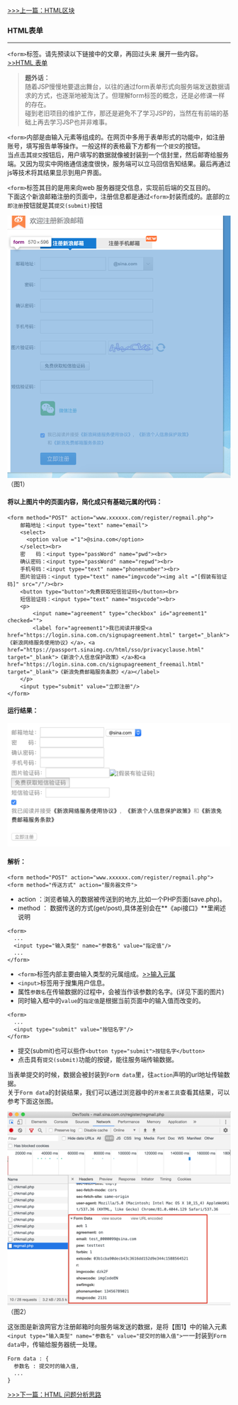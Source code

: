 [>>>上一篇：HTML区块](../../lib/HTML/HTML区块.md)
### HTML表单
---
`<form>`标签。请先预读以下链接中的文章，再回过头来 展开一些内容。  
[>>HTML 表单](https://www.runoob.com/html/html-forms.html)
>**题外话：**  
随着JSP慢慢地要退出舞台，以往的通过form表单形式向服务端发送数据请求的方式，也逐渐地被淘汰了。但理解form标签的概念，还是必修课一样的存在。  
碰到老旧项目的维护工作，那还是避免不了学习JSP的，当然在有前端的基础上再去学习JSP也并非难事。

`<form>`内部是由输入元素等组成的。在网页中多用于表单形式的功能中，如注册账号，填写报告单等操作。一般这样的表格最下方都有一个`提交`的按钮。  
当点击其`提交`按钮后，用户填写的数据就像被封装到一个信封里，然后邮寄给服务端。又因为现实中网络通信速度很快，服务端可以立马回信告知结果。最后再通过js等技术将其结果显示到用户界面。

`<form>`标签其目的是用来向web 服务器提交信息，实现前后端的交互目的。  
下面这个新浪邮箱注册的页面中，注册信息都是通过`<form>`封装而成的。底部的`立即注册`按钮就是其`提交(submit)`按钮

<img src="../../img/form01.png" width="600"/>
（图1）

#### 将以上图片中的页面内容，简化成只有基础元属的代码：
```
<form method="POST" action="www.xxxxxx.com/register/regmail.php">
    邮箱地址：<input type="text" name="email">
    <select>
      <option value ="1">@sina.com</option>
    </select><br>
    密　　码：<input type="passWord" name="pwd"><br>
    确认密码：<input type="passWord" name="repwd"><br>
    手机号码：<input type="text" name="phonenumber"><br>
    图片验证码：<input type="text" name="imgvcode"><img alt ="[假装有验证码]" src="/"/><br>
    <button type="button">免费获取短信验证码</button><br>
    短信验证码：<input type="text" name="msgvcode"><br>
    <p>
        <input name="agreement" type="checkbox" id="agreement1" checked="">
        <label for="agreement1">我已阅读并接受<a href="https://login.sina.com.cn/signupagreement.html" target="_blank">《新浪网络服务使用协议》</a>，<a href="https://passport.sinaimg.cn/html/sso/privacyclause.html" target="_blank">《新浪个人信息保护政策》</a>和<a href="https://login.sina.com.cn/signupagreement_freemail.html" target="_blank">《新浪免费邮箱服务条款》</a></label>
    </p>
    <input type="submit" value="立即注册"/>
</form>
```
#### 运行结果：
<img src="../../img/form02.png" width="600"/>

#### 解析：
```
<form method="POST" action="www.xxxxxx.com/register/regmail.php">
<form method="传送方式" action="服务器文件">
```
- action ：浏览者输入的数据被传送到的地方,比如一个PHP页面(save.php)。
- method ： 数据传送的方式(get/post),具体差别会在**《api接口》**里阐述说明

```
<form>
  ...
  <input type="输入类型" name="参数名" value="指定值"/>
  ...
</form>
```
- `<form>`标签内部主要由输入类型的元属组成。[>>输入元属](https://www.w3school.com.cn/html/html_form_input_types.asp)
- `<input>`标签用于搜集用户信息。
- 属性`参数名`在传输数据的过程中，会被当作该参数的名字。(详见下面的图片)
- 同时输入框中的`value`的`指定值`是根据当前页面中的输入值而改变的。

```
<form>
  ...
  <input type="submit" value="按钮名字"/>
</form>
```
- 提交(submit)也可以些作`<button type="submit">按钮名字</button>`
- 点击具有`提交(submit)`功能的按键，能往服务端传输数据。


当表单提交的时候，数据会被封装到`Form data`里，往`action`声明的url地址传输数据。  
关于`Form data`的封装结果，我们可以通过浏览器中的`开发者工具`查看其结果，可以参考下面这张图。  

<img src="../../img/form03.png" width="600"/>
（图2）  

这张图是新浪网官方注册邮箱时向服务端发送的数据，是将【图1】中的输入元素`<input type="输入类型" name="参数名" value="提交时的输入值">`一一封装到`Form data`中，传输给服务器统一处理。
```
Form data : {
  参数名 : 提交时的输入值,
  ...
}
```

[>>>下一篇：HTML 问题分析思路](../../lib/HTML/HTML问题分析思路.md)
